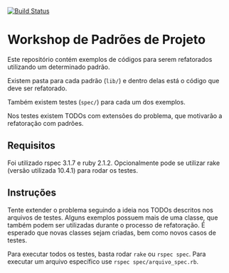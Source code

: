 [![Build Status](https://snap-ci.com/MarcosX/workshop-padroes/branch/master/build_image)](https://snap-ci.com/MarcosX/workshop-padroes/branch/master)

# Workshop de Padrões de Projeto

Este repositório contém exemplos de códigos para serem refatorados utilizando um determinado padrão.

Existem pasta para cada padrão (```lib/```) e dentro delas está o código que deve ser refatorado.

Também existem testes (```spec/```) para cada um dos exemplos.

Nos testes existem TODOs com extensões do problema, que motivarão a refatoração com padrões.

## Requisitos

Foi utilizado rspec 3.1.7 e ruby 2.1.2. Opcionalmente pode se utilizar rake (versão utilizada 10.4.1) para rodar os testes.

## Instruções

Tente extender o problema seguindo a ideia nos TODOs descritos nos arquivos de testes. Alguns exemplos possuem mais de uma classe, que também podem ser utilizadas durante o processo de refatoração. É esperado que novas classes sejam criadas, bem como novos casos de testes.

Para executar todos os testes, basta rodar ```rake``` ou ```rspec spec```. Para executar um arquivo específico use ```rspec spec/arquivo_spec.rb```.
